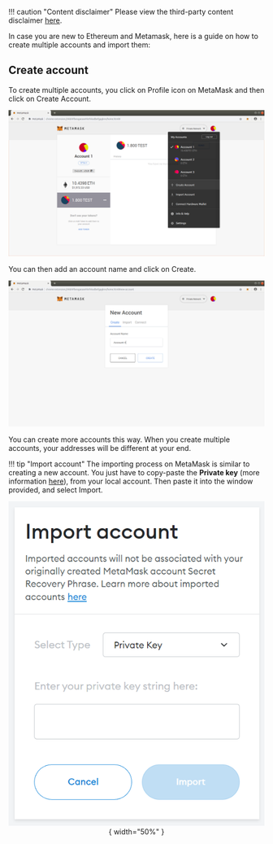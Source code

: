 !!! caution "Content disclaimer"
    Please view the third-party content disclaimer [here](https://github.com/0xPolygon/wiki/blob/master/CONTENT_DISCLAIMER.md).

In case you are new to Ethereum and Metamask, here is a guide on how to create multiple accounts and import them:

## Create account

To create multiple accounts, you click on Profile icon on MetaMask and then click on Create Account.

![img](../../../img/tools/wallet/metamask/create-accounts.png)

You can then add an account name and click on Create.

![img](../../../img/tools/wallet/metamask/create-new-account.png)

You can create more accounts this way. When you create multiple accounts, your addresses will be different at your end.

!!! tip "Import account"
    The importing process on MetaMask is similar to creating a new account. You just have to copy-paste the **Private key** (more information [here](https://metamask.zendesk.com/hc/en-us/articles/360015289632-How-to-export-an-account-s-private-key#:~:text=On%20the%20account%20page%2C%20click,click%20%E2%80%9CConfirm%E2%80%9D%20to%20proceed.)), from your local account. Then paste it into the window provided, and select Import.
    <center>
    ![img](../../../img/tools/wallet/metamask/develop/import-account.png){ width="50%" }
    </center>